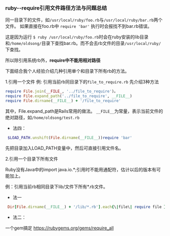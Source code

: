 ### ruby--require引用文件路径方法与问题总结 

同一目录下的文件，如`/usr/local/ruby/foo.rb`与`/usr/local/ruby/bar.rb`两个文件。
如果直接在foo.rb中
`require 'bar'`
执行时会报找不到bar.rb错误。

这是因为运行
`$ ruby /usr/local/ruby/foo.rb`时会在ruby安装的lib目录和`/home/oldsong/`目录下查找bar.rb。而不会去rb文件的目录`/usr/local/ruby/`下查找。

所以除引用系统rb外，**require中不能用相对路径**

下面结合我个人经验介绍几种引用单个和目录下所有rb的方法。

1.引用一个文件
例: 引用当前rb同目录下的`file_to_require.rb`
先介绍3种方法
```ruby
require File.join(__FILE_, '../file_to_require')。
require File.expand_path('../file_to_require', __FILE__)
require File.dirname(__FILE__) + '/file_to_require' 
```
其中，File.expand_path是Rails常用的做法。
`__FILE__`为常量，表示当前文件的绝对路径，如`/home/oldsong/test.rb`
* 法四：
```ruby
 $LOAD_PATH.unshift(File.dirname(__FILE__))require 'bar' 
```
先把目录加入LOAD_PATH变量中，然后可直接引用文件名。

2.引用一个目录下所有文件

Ruby没有Java中的import java.io.\*;引用时不能用通配符，估计以后的版本有可能加上。

例：引用当前rb相同目录下lib/文件下所有*.rb文件。
* 法一
```ruby
 Dir[File.dirname(__FILE__) + '/lib/*.rb'].each{\|file\| require file } 
```

* 法二：

一个gem搞定
https://rubygems.org/gems/require_all